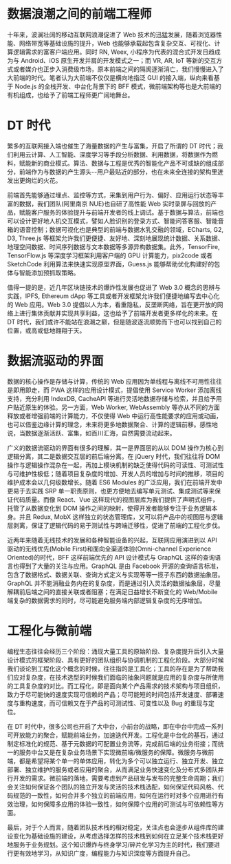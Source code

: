 # 数据浪潮之间的前端工程师

十年来，波澜壮阔的移动互联网浪潮促进了 Web 技术的迅猛发展，随着浏览器性能、网络带宽等基础设施的提升，Web 也能够承载起包含复杂交互、可视化、计算逻辑需求的富客户端应用。同时 RN, Weex, 小程序为代表的混合式开发日趋成为与 Android、iOS 原生开发并肩的开发模式之一；而 VR, AR, IoT 等新的交互方式或者媒介也正步入消费级市场，原本前端之间的隔阂逐渐消亡，我们慢慢进入了大前端的时代。笔者认为大前端不仅仅是横向地指泛 GUI 的接入端，纵向来看基于 Node.js 的全栈开发、中台化背景下的 BFF 模式，微前端架构等也是大前端的有机组成，也给予了前端工程师更广阔地舞台。

# DT 时代

繁多的互联网接入端也催生了海量数据的产生与富集，开启了所谓的 DT 时代；我们利用云计算、人工智能、深度学习等手段分析数据、利用数据，将数据作为燃料，赋能新的商业模式。算法、数据与工程是优秀的智能化产品不可或缺的组成部分，前端作为与数据的产生源头--用户最贴近的部分，也在未来全连接的架构里迸发出更绚烂的火花。

前端首先能够通过埋点、监控等方式，采集到用户行为、偏好、应用运行状态等丰富的数据，我们团队(阿里南京 NUE)也自研了高性能 Web 实时录屏与回放的产品，赋能客户服务的体验提升与前端开发者的线上调试。基于数据与算法，前端也可以设计更好地人机交互模式，譬如人脸识别的登录方式、智能问答客服、智能音箱的语音控制；数据可视化也是典型的前端与数据水乳交融的领域，ECharts, G2, D3, Three.js 等框架允许我们更便捷、友好地、深刻地展现统计数据、关系数据、地理空间数据、时间序列数据与文本数据等多源异构数据集。此外，TensorFire, TensorFlow.js 等深度学习框架利用客户端的 GPU 计算能力，pix2code 或者 SketchCode 利用算法来快速实现原型界面，Guess.js 能够帮助优化构建好的包体与智能添加预抓取策略。

值得一提的是，近几年区块链技术的爆炸性发展也促进了 Web 3.0 概念的思辨与实践，IPFS, Ethereum dApp 等工具或者开发框架允许我们便捷地编写去中心化的 Web 应用。Web 3.0 提倡以人为本，看重隐私，反垄断网络，旨在更开放的网络上进行集体贡献并实现共享利益，这也给予了前端开发者更多样化的未来。在 DT 时代，我们或许不能站在浪潮之巅，但是随波逐流顺势而下也可以找到自己的位置，或高或低地翱翔于天。

# 数据流驱动的界面

数据的核心操作是存储与计算，传统的 Web 应用因为单线程与离线不可用性往往是即用即走，而 PWA 这样的应用设计模式，提倡使用 Service Worker 添加离线支持，充分利用 IndexDB, CacheAPI 等进行灵活地数据存储与检索，并且给予用户贴近原生的体验。另一方面，Web Worker, WebAssembly 等亦从不同的方面释放或者增强前端的计算能力，不仅使得 Web 中运行高性能要求的应用或动画，也可以借鉴边缘计算的理念，未来将更多地数据聚合、计算的逻辑前移。感性地说，当数据逐渐活跃、富集，如百川汇海，自然需要流动起来。

广义的数据流驱动的界面有很多的理解，其一是界面层的从以 DOM 操作为核心到逻辑分离，其二是数据交互层的前后端分离。在 jQuery 时代，我们往往将 DOM 操作与逻辑操作混杂在一起，再加上模块机制的缺乏使得代码的可读性、可测试性与可维护性极低；随着项目复杂度的增加、开发人员的增加与时间的推移，项目的维护成本会以几何级数增长。随着 ES6 Modules 的广泛应用，我们在前端开发中更易于去实践 SRP 单一职责原则，也更方便地去编写单元测试、集成测试等来保证代码质量。而像 React、Vue 这样现代的视图层库为我们提供了声明式组件，托管了从数据变化到 DOM 操作之间的映射，使得开发者能够专注于业务逻辑本身。并且 Redux, MobX 这样独立的状态管理库，又可以将产品中的视图层与逻辑层剥离，保证了逻辑代码的易于测试性与跨端迁移性，促进了前端的工程化步伐。

近两年来随着无线技术的发展和各种智能设备的兴起，互联网应用演进到以 API 驱动的无线优先(Mobile First)和面向全渠道体验(Omni-channel Experience Oriented)的时代，BFF 这样前端优先的 API 设计模式与 GraphQL 这样的查询语言也得到了大量的关注与应用。GraphQL 是由 Facebook 开源的查询语言标准，包含了数据格式、数据关联、查询方式定义与实现等等一揽子东西的数据抽象层。GraphQL 并不能消融业务内在的复杂度，而是通过引入灵活的数据抽象层，尽量解耦前后端之间的直接关联或者阻塞；在满足日益增长不断变化的 Web/Mobile 端复杂的数据需求的同时，尽可能避免服务端内部逻辑复杂度的无序增加。

# 工程化与微前端

编程生态往往会经历三个阶段：涌现大量工具的原始阶段、复杂度提升后引入大量设计模式的框架阶段、具有更好的团队组织与协调机制的工程化阶段。大部分时候我们谈论到工程化这个概念的时候，往往指的是工具化；工具的存在是为了帮助我们应对复杂度，在技术选型的时候我们面临的抽象问题就是应用的复杂度与所使用的工具复杂度的对比。而工程化，即是面向某个产品需求的技术架构与项目组织，致力于尽可能快的速度实现可信赖的产品；尽可能短的时间包括开发速度、部署速度与重构速度，而可信赖又在于产品的可测试性、可变性以及 Bug 的重现与定位。

在 DT 时代中，很多公司也开启了大中台，小前台的战略，即在中台中完成一系列可开放能力的聚合，赋能前端业务，加速迭代开发。工程化是中台化的基石，通过制定标准化的规范、基于元数据的可配置业务流等，完成前后端的业务衔接；而统一的服务中台又是在复杂业务场景下实现微前端/微服务的保障。微服务与微前端，都是希望将某个单一的单体应用，转化为多个可以独立运行、独立开发、独立部署、独立维护的服务或者应用的聚合，从而满足业务快速变化及分布式多团队并行开发的需求。微前端的落地，需要考虑到产品研发与发布的完整生命周期；我们会关注如何保证各个团队的独立开发与灵活的技术栈选配，如何保证代码风格、代码规范的一致性，如何合并多个独立的前端应用，如何在运行时对多个应用进行有效治理，如何保障多应用的体验一致性，如何保障个应用的可测试与可依赖性等方面。

最后，对于个人而言，随着团队技术栈的相对稳定，关注点也会逐步从组件库的建设变化为基础设施的建设，从考虑选择怎样的技术栈到如何在立足某个技术栈更好地服务于业务规划。这个知识爆炸与终身学习/碎片化学习为主的时代，我们要进行更有效地学习，从知识广度，编程能力与知识深度等方面提升自己。
